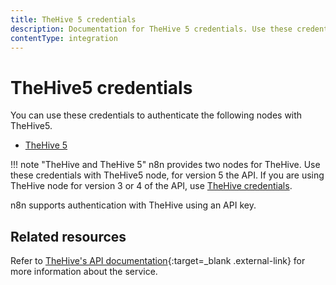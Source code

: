 ```yaml
---
title: TheHive 5 credentials
description: Documentation for TheHive 5 credentials. Use these credentials to authenticate TheHive in n8n, a workflow automation platform.
contentType: integration
---
```


# TheHive5 credentials

You can use these credentials to authenticate the following nodes with TheHive5.

- [TheHive 5](/integrations/builtin/app-nodes/n8n-nodes-base.thehive5/)

!!! note "TheHive and TheHive 5"
	n8n provides two nodes for TheHive. Use these credentials with TheHive5 node, for version 5 the API. If you are using TheHive node for version 3 or 4 of the API, use [TheHive credentials](/integrations/builtin/credentials/thehive/).

n8n supports authentication with TheHive using an API key.

## Related resources

Refer to [TheHive's API documentation](https://docs.strangebee.com/thehive/api-docs/){:target=_blank .external-link} for more information about the service.
